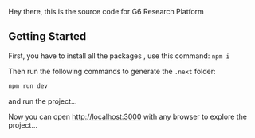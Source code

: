 Hey there, this is the source code for G6 Research Platform

## Getting Started

First, you have to install all the packages , use this command:
``` npm i ```

Then run the following commands to generate the ```.next``` folder:
```bash
npm run dev
```
and run the project...

Now you can open [http://localhost:3000](http://localhost:3000) with any browser to explore the project...
